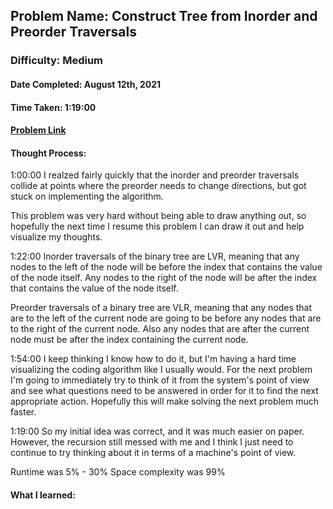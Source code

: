 ## Problem Name: Construct Tree from Inorder and Preorder Traversals
### Difficulty: Medium
#### Date Completed: August 12th, 2021
#### Time Taken:  1:19:00
#### [Problem Link](https://leetcode.com/problems/construct-binary-tree-from-preorder-and-inorder-traversal/)

#### Thought Process:
1:00:00 I realzed fairly quickly that the inorder and preorder traversals collide at points where the preorder needs to change directions, but got stuck on implementing
the algorithm.

This problem was very hard without being able to draw anything out, so hopefully the next time I resume this problem I can draw it out and help visualize my thoughts.

1:22:00
Inorder traversals of the binary tree are LVR, meaning that any nodes to the left of the node will be before the index that contains the value of the node itself.
Any nodes to the right of the node will be after the index that contains the value of the node itself.

Preorder traversals of a binary tree are VLR, meaning that any nodes that are to the left of the current node are going to be before any nodes that are to the right of the current node. Also any nodes that are after the current node must be after the index containing the current node.

1:54:00
I keep thinking I know how to do it, but I'm having a hard time visualizing the coding algorithm like I usually would. For the next problem I'm going to immediately try to think of it from the system's point of view and see what questions need to be answered in order for it to find the next appropriate action. Hopefully this will make solving the next problem much faster.


1:19:00
So my initial idea was correct, and it was much easier on paper. However, the recursion still messed with me and I think I just need to continue to try thinking about it in terms of a machine's point of view.

Runtime was 5% - 30%
Space complexity was 99%
#### What I learned: 
